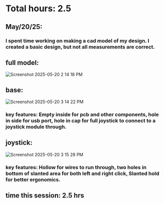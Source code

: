 # Total hours: 2.5


## May/20/25:
   ### I spent time working on making a cad model of my design. I created a basic design, but not all measurements are correct. 
   ## full model:
   ![Screenshot 2025-05-20 2 14 18 PM](https://github.com/user-attachments/assets/1321b7b7-8bc1-4afc-bfd7-d3f960e120c3)
   ## base:
   ![Screenshot 2025-05-20 3 14 22 PM](https://github.com/user-attachments/assets/556a836d-6a60-4132-adbe-c4a32d7f0b88)
   ### key features: Empty inside for pcb and other components, hole in side for usb port, hole in cap for full joystick to connect to a joystick module through.
   ## joystick:
   ![Screenshot 2025-05-20 3 15 28 PM](https://github.com/user-attachments/assets/eac5cb55-21f4-4dbe-8f40-875b2d51b1d5)
   ### key features: Hollow for wires to run through, two holes in bottom of slanted area for both left and right click, Slanted hold for better ergonomics.
   ## time this session: 2.5 hrs
